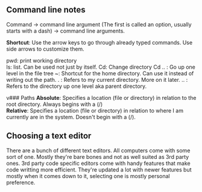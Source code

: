 
## Command line notes

Command -> command line argument (The first is called an option, usually starts with a dash) -> command line arguments.

**Shortcut**: Use the arrow keys to go through already typed commands. Use side arrows to customize them.

pwd: print working directory  
ls: list. Can be used not just by itself.
Cd: Change directory
Cd .. : Go up one level in the file tree
~: Shortcut for the home directory. Can use it instead of writing out the path.
. : Refers to my current directory. More on it later.
.. : Refers to the directory up one level aka parent directory.

v### Paths
**Absolute**: Specifies a location (file or directory) in relation to the root directory. Always begins with a (/)  
**Relative**: Specifies a location (file or directory) in relation to where I am currently are in the system. Doesn't begin with a (/).  


## Choosing a text editor
There are a bunch of different text editors. All computers come with some sort of one. Mostly they're bare bones and not as well suited as 3rd party ones. 3rd party code specific editors come with handy features that make code writting more efficient. They're updated a lot with newer features but mostly when it comes down to it, selecting one is mostly personal preference.

